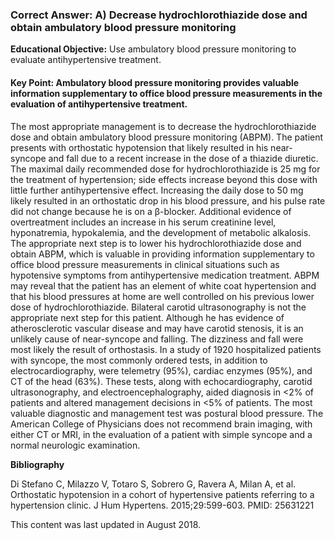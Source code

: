 
### Correct Answer: A) Decrease hydrochlorothiazide dose and obtain ambulatory blood pressure monitoring 

**Educational Objective:** Use ambulatory blood pressure monitoring to evaluate antihypertensive treatment.

#### **Key Point:** Ambulatory blood pressure monitoring provides valuable information supplementary to office blood pressure measurements in the evaluation of antihypertensive treatment.

The most appropriate management is to decrease the hydrochlorothiazide dose and obtain ambulatory blood pressure monitoring (ABPM). The patient presents with orthostatic hypotension that likely resulted in his near-syncope and fall due to a recent increase in the dose of a thiazide diuretic. The maximal daily recommended dose for hydrochlorothiazide is 25 mg for the treatment of hypertension; side effects increase beyond this dose with little further antihypertensive effect. Increasing the daily dose to 50 mg likely resulted in an orthostatic drop in his blood pressure, and his pulse rate did not change because he is on a β-blocker. Additional evidence of overtreatment includes an increase in his serum creatinine level, hyponatremia, hypokalemia, and the development of metabolic alkalosis. The appropriate next step is to lower his hydrochlorothiazide dose and obtain ABPM, which is valuable in providing information supplementary to office blood pressure measurements in clinical situations such as hypotensive symptoms from antihypertensive medication treatment. ABPM may reveal that the patient has an element of white coat hypertension and that his blood pressures at home are well controlled on his previous lower dose of hydrochlorothiazide.
Bilateral carotid ultrasonography is not the appropriate next step for this patient. Although he has evidence of atherosclerotic vascular disease and may have carotid stenosis, it is an unlikely cause of near-syncope and falling. The dizziness and fall were most likely the result of orthostasis.
In a study of 1920 hospitalized patients with syncope, the most commonly ordered tests, in addition to electrocardiography, were telemetry (95%), cardiac enzymes (95%), and CT of the head (63%). These tests, along with echocardiography, carotid ultrasonography, and electroencephalography, aided diagnosis in <2% of patients and altered management decisions in <5% of patients. The most valuable diagnostic and management test was postural blood pressure. The American College of Physicians does not recommend brain imaging, with either CT or MRI, in the evaluation of a patient with simple syncope and a normal neurologic examination.

**Bibliography**

Di Stefano C, Milazzo V, Totaro S, Sobrero G, Ravera A, Milan A, et al. Orthostatic hypotension in a cohort of hypertensive patients referring to a hypertension clinic. J Hum Hypertens. 2015;29:599-603. PMID: 25631221

This content was last updated in August 2018.
